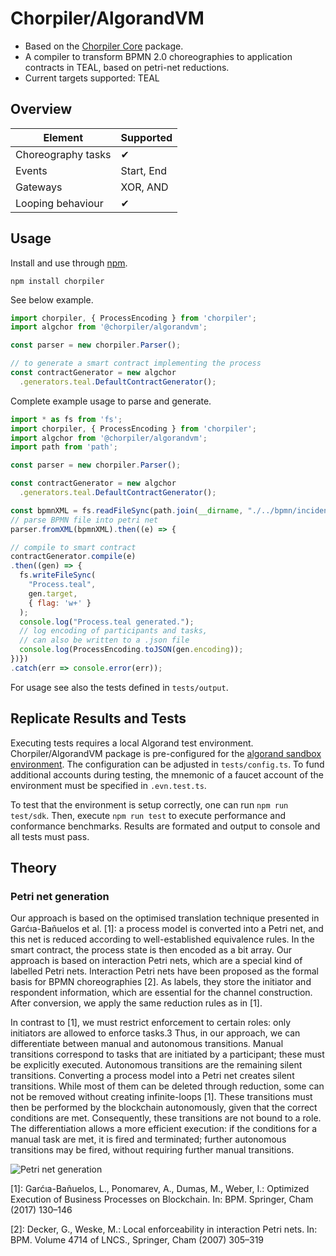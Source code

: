 # Chorpiler/AlgorandVM
- Based on the [Chorpiler Core](https://github.com/fstiehle/chorpiler) package.
- A compiler to transform BPMN 2.0 choreographies to application contracts in TEAL, based on petri-net reductions.
- Current targets supported: TEAL

## Overview

| Element            | Supported  |
|--------------------|------------|
| Choreography tasks | ✔          |
| Events             | Start, End |
| Gateways           | XOR, AND   |
| Looping behaviour  | ✔          |

## Usage

Install and use through [npm](https://www.npmjs.com/package/chorpiler).

```
npm install chorpiler
```

See below example.

```js
import chorpiler, { ProcessEncoding } from 'chorpiler';
import algchor from '@chorpiler/algorandvm';

const parser = new chorpiler.Parser();

// to generate a smart contract implementing the process
const contractGenerator = new algchor
  .generators.teal.DefaultContractGenerator();
```

Complete example usage to parse and generate. 
```js
import * as fs from 'fs';
import chorpiler, { ProcessEncoding } from 'chorpiler';
import algchor from '@chorpiler/algorandvm';
import path from 'path';

const parser = new chorpiler.Parser();

const contractGenerator = new algchor
  .generators.teal.DefaultContractGenerator();

const bpmnXML = fs.readFileSync(path.join(__dirname, "./../bpmn/incident-management.bpmn"));   
// parse BPMN file into petri net
parser.fromXML(bpmnXML).then((e) => {

// compile to smart contract
contractGenerator.compile(e)
.then((gen) => {
  fs.writeFileSync(
    "Process.teal", 
    gen.target, 
    { flag: 'w+' }
  );
  console.log("Process.teal generated.");
  // log encoding of participants and tasks, 
  // can also be written to a .json file
  console.log(ProcessEncoding.toJSON(gen.encoding));
})})
.catch(err => console.error(err));
```

For usage see also the tests defined in `tests/output`.

## Replicate Results and Tests

Executing tests requires a local Algorand test environment. Chorpiler/AlgorandVM package is pre-configured for the [algorand sandbox environment](https://github.com/algorand/sandbox). The configuration can be adjusted in `tests/config.ts`. To fund additional accounts during testing, the mnemonic of a faucet account of the environment must be specified in `.evn.test.ts`.

To test that the environment is setup correctly, one can run `npm run test/sdk`. 
Then, execute `npm run test` to execute performance and conformance benchmarks. Results are formated and output to console and all tests must pass.

## Theory

### Petri net generation

Our approach is based on the optimised translation technique presented in Garćıa-Bañuelos et al. [1]: a process model is converted into a Petri net, and
this net is reduced according to well-established equivalence rules. In the smart contract, the process state is then encoded as a bit array. Our approach is based on interaction Petri nets, which are a special kind of labelled Petri nets. Interaction Petri nets have been proposed as the formal basis for BPMN choreographies [2]. As labels, they store the initiator and respondent information, which are essential for the channel construction. After conversion, we apply the same reduction rules as in [1]. 

In contrast to [1], we must restrict enforcement to certain roles: only initiators are allowed to enforce tasks.3 Thus, in our approach, we can differentiate between manual and autonomous transitions. Manual transitions correspond to tasks that are initiated by a participant; these must be explicitly executed. Autonomous transitions are the remaining silent transitions. Converting a process model into a Petri net creates silent transitions. While most of them can be deleted through reduction, some can not be removed without creating infinite-loops [1]. These transitions must then be performed by the blockchain autonomously, given that the correct conditions are met. Consequently, these transitions are not bound to a role. The differentiation allows a more efficient execution: if the conditions for a manual task are met, it is fired and terminated; further autonomous transitions may be fired, without requiring further manual transitions.

![Petri net generation](https://github.com/fstiehle/chorpiler/blob/main/docs/figs/transformation.svg)

[1]: Garćıa-Bañuelos, L., Ponomarev, A., Dumas, M., Weber, I.: Optimized Execution
of Business Processes on Blockchain. In: BPM. Springer, Cham (2017) 130–146

[2]: Decker, G., Weske, M.: Local enforceability in interaction Petri nets. In: BPM.
Volume 4714 of LNCS., Springer, Cham (2007) 305–319
